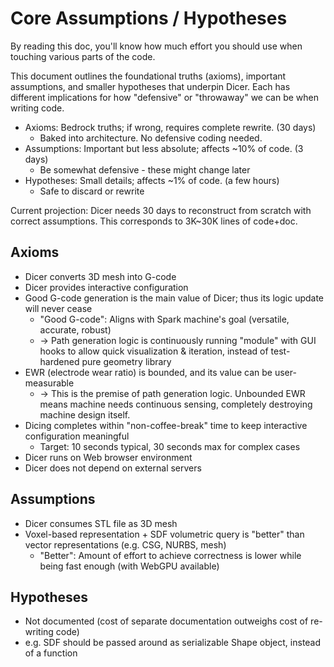 # Core Assumptions / Hypotheses
By reading this doc, you'll know how much effort you should use when touching various parts of the code.

This document outlines the foundational truths (axioms), important assumptions, and smaller hypotheses that underpin Dicer.
Each has different implications for how "defensive" or "throwaway" we can be when writing code.

* Axioms: Bedrock truths; if wrong, requires complete rewrite. (30 days)
  * Baked into architecture. No defensive coding needed.
* Assumptions: Important but less absolute; affects ~10% of code. (3 days)
  * Be somewhat defensive - these might change later
* Hypotheses: Small details; affects ~1% of code. (a few hours)
  * Safe to discard or rewrite

Current projection: Dicer needs 30 days to reconstruct from scratch with correct assumptions.
This corresponds to 3K~30K lines of code+doc.

## Axioms
* Dicer converts 3D mesh into G-code
* Dicer provides interactive configuration
* Good G-code generation is the main value of Dicer; thus its logic update will never cease
  * "Good G-code": Aligns with Spark machine's goal (versatile, accurate, robust)
  * -> Path generation logic is continuously running "module" with GUI hooks to allow quick visualization & iteration, instead of test-hardened pure geometry library
* EWR (electrode wear ratio) is bounded, and its value can be user-measurable
  * -> This is the premise of path generation logic. Unbounded EWR means machine needs continuous sensing, completely destroying machine design itself.
* Dicing completes within "non-coffee-break" time to keep interactive configuration meaningful
  * Target: 10 seconds typical, 30 seconds max for complex cases
* Dicer runs on Web browser environment
* Dicer does not depend on external servers

## Assumptions
* Dicer consumes STL file as 3D mesh
* Voxel-based representation + SDF volumetric query is "better" than vector representations (e.g. CSG, NURBS, mesh)
  * "Better": Amount of effort to achieve correctness is lower while being fast enough (with WebGPU available)

## Hypotheses
* Not documented (cost of separate documentation outweighs cost of re-writing code)
* e.g. SDF should be passed around as serializable Shape object, instead of a function
